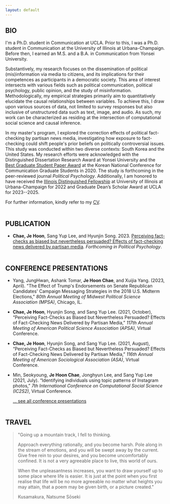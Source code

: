 ```yaml
---
layout: default
---
```


## BIO


I'm a Ph.D. student in Communication at UCLA. Prior to this, I was a Ph.D. student in Communication at the University of Illinois at Urbana-Champaign. Before then, I earned an M.S. and a B.A. in Communication from Yonsei University.

Substantively, my research focuses on the dissemination of political (mis)information via media to citizens, and its implications for their competences as participants in a democratic society. This area of interest intersects with various fields such as political communication, political psychology, public opinion, and the study of misinformation. Methodologically, my empirical strategies primarily aim to quantitatively elucidate the causal relationships between variables. To achieve this, I draw upon various sources of data, not limited to survey responses but also inclusive of unstructured data such as text, image, and audio. As such, my work can be characterized as residing at the intersection of computational social science and causal inference.

In my master's program, I explored the correction effects of political fact-checking by partisan news media, investigating how exposure to fact-checking could shift people's prior beliefs on politically controversial issues. This study was conducted within two diverse contexts: South Korea and the United States. My research efforts were acknowledged with the Distinguished Dissertation Research Award at Yonsei University and the [Best Graduate Student Paper Award](https://comm.or.kr/news/notice1/1000012302) at the Korean National Conference for Communication Graduate Students in 2020. The study is forthcoming in the peer-reviewed journal *Political Psychology*. Additionally, I am honored to have received the [Illinois Distinguished Fellowship](https://apps.grad.illinois.edu/fellowship-finder/?action=main.fellowship&fid=4683) at University of Illinois at Urbana-Champaign for 2022 and Graduate Dean’s Scholar Award at UCLA for 2023--2025.

For further information, kindly refer to my [CV](./assets/files/cv.pdf).
<br/><br/>

## PUBLICATION

- **Chae, Je Hoon**, Sang Yup Lee, and Hyunjin Song. 2023. [Perceiving fact-checks as biased but nevertheless persuaded? Effects of fact-checking news delivered by partisan media](./research/fact-checking.md). *Forthcoming in Political Psychology*.
<br/><br/>

## CONFERENCE PRESENTATIONS

- Yang, JungHwan, Ashank Tomar, **Je Hoon Chae**, and Xuijia Yang. (2023, April). "The Effect of Trump's Endorsements on Senate Republican Candidates' Campaign Messaging Strategies in the 2018 U.S. Midterm Elections," *80th Annual Meeting of Midwest Political Science Association (MPSA)*, Chicago, IL.

- **Chae, Je Hoon**, Hyunjin Song, and Sang Yup Lee. (2021, October), “Perceiving Fact-Checks as Biased but Nevertheless Persuaded? Effects of Fact-Checking News Delivered by Partisan Media,” *117th Annual Meeting of American Political Science Association (APSA)*, Virtual Conference.

- **Chae, Je Hoon**, Hyunjin Song, and Sang Yup Lee. (2021, August), “Perceiving Fact-Checks as Biased but Nevertheless Persuaded? Effects of Fact-Checking News Delivered by Partisan Media,” *116th Annual Meeting of American Sociological Association (ASA)*, Virtual Conference.

- Min, Seokyoung, **Je Hoon Chae**, Jonghyun Lee, and Sang Yup Lee (2021, July). “Identifying individuals using topic patterns of Instagram photos,” *7th International Conference on Computational Social Science (IC2S2)*, Virtual Conference.

  [... see all conference presentations](./presentations)
<br/><br/>

<!-- ## TEACHING EXPERIENCES -->

<!-- - Graduate Invited Lecturer (Yonsei University)
  - Text Mining and Web-Scraping with Python (2020 Winter) [[See the code and materials](https://github.com/jehoonchae/python-study)]
    - Eight weeks course of web-scraping and ML-based text mining with Python
    - Department of Physical Education, Yonsei University -->

<!-- - Undergraduate Teaching Fellow (Yonsei University)
  - COM4206: Communication Text Mining (2019 Fall)
  - COM3128: Public Relations (2019 Spring)
  - COM3144: Theories of Advanced Public Relation (2017 Fall) -->
<!-- <br/><br/> -->

## TRAVEL

> "Going up a mountain track, I fell to thinking.
>
> Approach everything rationally, and you become harsh. Pole along in the stream of emotions, and you will be swept away by the current. Give free rein to your desires, and you become uncomfortably confined. It is not a very agreeable place to live, this world of ours.
>
> When the unpleasantness increases, you want to draw yourself up to some place where life is easier. It is just at the point when you first realise that life will be no more agreeable no matter what heights you may attain, that a poem may be given birth, or a picture created."
>
> Kusamakura, Natsume Sōseki

<br/><br/>
<div>
<script src='https://maps.googleapis.com/maps/api/js?key=AIzaSyD8j-SW3LBKgLJMJvB8MeGOMONcJQ42Nxg' type='text/javascript'></script><script type='text/javascript' src='https://www.gstatic.com/charts/loader.js'></script>
<script type='text/javascript' src='https://www.google.com/jsapi'></script>
<script type='text/javascript'>google.charts.load('42', {'packages':['geochart']});
google.charts.setOnLoadCallback(drawVisualization);

  function drawVisualization() {var data = new google.visualization.DataTable();

 data.addColumn('number', 'Lat');
 data.addColumn('number', 'Lon');
 data.addColumn('string', 'Country');
 data.addColumn('number', 'Value');
 data.addColumn({type:'string', role:'tooltip'});var ivalue = new Array();

 data.addRows([[43.061936,141.3542924,'Sapporo (Japan)',0,'']]);
 ivalue['43.061936'] = '';

 data.addRows([[43.1906806,140.9946021,'Otaru (Japan)',1,'']]);
 ivalue['43.1906806'] = '';

 data.addRows([[42.923809,143.1966324,'Obihiro (Japan)',2,'']]);
 ivalue['42.923809'] = '';

 data.addRows([[45.178379,141.23050177392344,'Rishiri-to (Japan)',3,'']]);
 ivalue['45.178379'] = '';

 data.addRows([[45.4158108,141.6730309,'Wakkanai (Japan)',4,'']]);
 ivalue['45.4158108'] = '';

 data.addRows([[44.0206027,144.2732035,'Abashiri (Japan)',5,'']]);
 ivalue['44.0206027'] = '';

 data.addRows([[44.175770549999996,145.22149608753335,'Shiretoko National Park (Japan)',6,'']]);
 ivalue['44.175770549999996'] = '';

 data.addRows([[42.9849503,144.3820491,'Kushiro (Japan)',7,'']]);
 ivalue['42.9849503'] = '';

 data.addRows([[26.3343738,127.8056597,'Okinawa (Japan)',8,'']]);
 ivalue['26.3343738'] = '';

 data.addRows([[22.2793278,114.1628131,'Hong Kong Island (China)',9,'']]);
 ivalue['22.2793278'] = '';

 data.addRows([[13.7544238,100.4930399,'Bangkok (Thailand)',10,'']]);
 ivalue['13.7544238'] = '';

 data.addRows([[43.1150678,131.8855768,'Vladivostok (Russia)',11,'']]);
 ivalue['43.1150678'] = '';

 data.addRows([[48.481403,135.076935,'Khabarovsk (Russia)',12,'']]);
 ivalue['48.481403'] = '';

 data.addRows([[52.033409,113.500893,'Chita (Russia)',13,'']]);
 ivalue['52.033409'] = '';

 data.addRows([[52.289597,104.280586,'Irkutsk (Russia)',14,'']]);
 ivalue['52.289597'] = '';

 data.addRows([[53.1310477,107.3319654,'Olhon (Russia)',15,'']]);
 ivalue['53.1310477'] = '';

 data.addRows([[56.0090968,92.8725147,'Krasnoyarsk (Russia)',16,'']]);
 ivalue['56.0090968'] = '';

 data.addRows([[55.7504461,37.6174943,'Moscow (Russia)',17,'']]);
 ivalue['55.7504461'] = '';

 data.addRows([[59.938732,30.316229,'Saint Petersburg (Russia)',18,'']]);
 ivalue['59.938732'] = '';

 data.addRows([[68.970665,33.07497,'Murmansk (Russia)',19,'']]);
 ivalue['68.970665'] = '';

 data.addRows([[69.7271478,30.0448971,'Kirkenes (Norway)',20,'']]);
 ivalue['69.7271478'] = '';

 data.addRows([[70.04962755,23.08254009804839,'Alta (Norway)',21,'']]);
 ivalue['70.04962755'] = '';

 data.addRows([[69.649208,18.9543434,'Tromsø (Norway)',22,'']]);
 ivalue['69.649208'] = '';

 data.addRows([[68.28988385,17.086538711321808,'Narvik (Norway)',23,'']]);
 ivalue['68.28988385'] = '';

 data.addRows([[63.4305658,10.3951929,'Trondheim (Norway)',24,'']]);
 ivalue['63.4305658'] = '';

 data.addRows([[59.9133301,10.7389701,'Oslo (Norway)',25,'']]);
 ivalue['59.9133301'] = '';

 data.addRows([[66.4976214,25.7192101,'Rovaniemi (Finland)',26,'']]);
 ivalue['66.4976214'] = '';

 data.addRows([[65.0118734,25.4716809,'Oulu (Finland)',27,'']]);
 ivalue['65.0118734'] = '';

 data.addRows([[62.8241424,27.594561484488977,'Kuopio (Finland)',28,'']]);
 ivalue['62.8241424'] = '';

 data.addRows([[60.1674881,24.9427473,'Helsinki (Finland)',29,'']]);
 ivalue['60.1674881'] = '';

 data.addRows([[55.9533456,-3.1883749,'City of Edinburgh (United Kingdom)',30,'']]);
 ivalue['55.9533456'] = '';

 data.addRows([[78.2231558,15.6463656,'Longyearbyen (Norway)',31,'']]);
 ivalue['78.2231558'] = '';

 data.addRows([[51.5073219,-0.1276474,'London (United Kingdom)',32,'']]);
 ivalue['51.5073219'] = '';

 data.addRows([[64.145981,-21.9422367,'Reykjavik (Iceland)',33,'']]);
 ivalue['64.145981'] = '';

 data.addRows([[64.5383337,-21.920208,'Borgarnes (Iceland)',34,'']]);
 ivalue['64.5383337'] = '';

 data.addRows([[64.2100527,-20.700584082302015,'Laugarvatn (Iceland)',35,'']]);
 ivalue['64.2100527'] = '';

 data.addRows([[64.327316,-20.1191026,'Gullfoss (Iceland)',36,'']]);
 ivalue['64.327316'] = '';

 data.addRows([[64.00664995,-19.172413047467735,'Friðland að Fjallabaki (Iceland)',37,'']]);
 ivalue['64.00664995'] = '';

 data.addRows([[63.6866761,-19.5209964,'Þórsmörk (Iceland)',38,'']]);
 ivalue['63.6866761'] = '';

 data.addRows([[63.49444815,-19.017827566653683,'Mýrdalshreppur (Iceland)',39,'']]);
 ivalue['63.49444815'] = '';

 data.addRows([[63.456416399999995,-18.50629047328166,'Mýrdalssandur (Iceland)',40,'']]);
 ivalue['63.456416399999995'] = '';

 data.addRows([[64.0164548,-16.966458,'Skaftafell (Iceland)',41,'']]);
 ivalue['64.0164548'] = '';

 data.addRows([[64.0766956,-16.229826516117893,'Glacier Lagoon (Iceland)',42,'']]);
 ivalue['64.0766956'] = '';

 data.addRows([[64.2919604,-15.43819,'Brunnhóll (Iceland)',43,'']]);
 ivalue['64.2919604'] = '';

 data.addRows([[64.2532647,-15.2080441,'Höfn (Iceland)',44,'']]);
 ivalue['64.2532647'] = '';

 data.addRows([[64.655775,-14.2820953,'Djúpivogur (Iceland)',45,'']]);
 ivalue['64.655775'] = '';

 data.addRows([[64.8174479,-14.3807589,'Flögufoss (Iceland)',46,'']]);
 ivalue['64.8174479'] = '';

 data.addRows([[65.1730103,-15.594502786602769,'Fljótsdalshérað (Iceland)',47,'']]);
 ivalue['65.1730103'] = '';

 data.addRows([[65.5269612,-13.8161009,'Bakkagerði (Iceland)',48,'']]);
 ivalue['65.5269612'] = '';

 data.addRows([[66.07281929999999,-15.269562935248238,'Langanesbyggð (Iceland)',49,'']]);
 ivalue['66.07281929999999'] = '';

 data.addRows([[65.5871038,-20.325866,'Skinnastaðir (Iceland)',50,'']]);
 ivalue['65.5871038'] = '';

 data.addRows([[65.8143387,-16.3844308,'Dettifoss (Iceland)',51,'']]);
 ivalue['65.8143387'] = '';

 data.addRows([[65.68390355,-18.11217559813441,'Akureyri (Iceland)',52,'']]);
 ivalue['65.68390355'] = '';

 data.addRows([[65.6601344,-20.280998,'Blönduósbær (Iceland)',53,'']]);
 ivalue['65.6601344'] = '';

 data.addRows([[50.1106444,8.6820917,'Frankfurt (Germany)',54,'']]);
 ivalue['50.1106444'] = '';

 data.addRows([[52.3727598,4.8936041,'Amsterdam (Netherlands)',55,'']]);
 ivalue['52.3727598'] = '';

 data.addRows([[52.383705750000004,4.643559696559635,'Haarlem (Netherlands)',56,'']]);
 ivalue['52.383705750000004'] = '';

 data.addRows([[52.7036282,5.2901222,'Enkhuizen (Netherlands)',57,'']]);
 ivalue['52.7036282'] = '';

 data.addRows([[53.1752103,5.4141998,'Harlingen (Netherlands)',58,'']]);
 ivalue['53.1752103'] = '';

 data.addRows([[39.4697065,-0.3763353,'Valencia (Spain)',59,'']]);
 ivalue['39.4697065'] = '';

 data.addRows([[37.6267868,-1.0006184,'Cartagena (Spain)',60,'']]);
 ivalue['37.6267868'] = '';

 data.addRows([[36.9399641,-3.3615455,'Pampaneira (Spain)',61,'']]);
 ivalue['36.9399641'] = '';

 data.addRows([[36.9004942,-3.4238759,'Órgiva (Spain)',62,'']]);
 ivalue['36.9004942'] = '';

 data.addRows([[36.7468565,-3.8790164,'Nerja (Spain)',63,'']]);
 ivalue['36.7468565'] = '';

 data.addRows([[36.7213028,-4.4216366,'Málaga (Spain)',64,'']]);
 ivalue['36.7213028'] = '';

 data.addRows([[37.183054,-3.6021928,'Granada (Spain)',65,'']]);
 ivalue['37.183054'] = '';

 data.addRows([[37.9923795,-1.1305431,'Murcia (Spain)',66,'']]);
 ivalue['37.9923795'] = '';

 data.addRows([[36.7421339,-5.1665916,'Ronda (Spain)',67,'']]);
 ivalue['36.7421339'] = '';

 data.addRows([[36.840874400000004,-5.391934132338129,'Zahara de la Sierra (Spain)',68,'']]);
 ivalue['36.840874400000004'] = '';

 data.addRows([[36.140807,-5.3541295,'Gibraltar (Gibraltar)',69,'']]);
 ivalue['36.140807'] = '';

 data.addRows([[-36.852095,172.7631803,'Auckland (New Zealand)',70,'']]);
 ivalue['-36.852095'] = '';

 data.addRows([[-43.530955,172.6366455,'Christchurch (New Zealand)',71,'']]);
 ivalue['-43.530955'] = '';

 data.addRows([[-22.1301308,116.7608717683769,'Shire Of Ashburton (Australia)',72,'']]);
 ivalue['-22.1301308'] = '';

 data.addRows([[-43.89344815,170.52402115790798,'Lake Tekapo (New Zealand)',73,'']]);
 ivalue['-43.89344815'] = '';

 data.addRows([[-44.257483,170.0994145,'Twizel (New Zealand)',74,'']]);
 ivalue['-44.257483'] = '';

 data.addRows([[-45.0321923,168.661,'Queenstown (New Zealand)',75,'']]);
 ivalue['-45.0321923'] = '';

 data.addRows([[-44.67184,167.9254592,'Milford Sound (New Zealand)',76,'']]);
 ivalue['-44.67184'] = '';

 data.addRows([[-45.41449,167.717489,'Te Anau (New Zealand)',77,'']]);
 ivalue['-45.41449'] = '';

 data.addRows([[38.8949924,-77.0365581,'Washington (United States)',78,'']]);
 ivalue['38.8949924'] = '';

 data.addRows([[40.7127281,-74.0060152,'New York (United States)',79,'']]);
 ivalue['40.7127281'] = '';

 data.addRows([[37.5666791,126.9782914,'Seoul (South Korea)',80,'']]);
 ivalue['37.5666791'] = '';

 data.addRows([[36.0189315,129.3429384,'Pohang-si (South Korea)',81,'']]);
 ivalue['36.0189315'] = '';

 data.addRows([[33.3939924,126.5626653,'Jeju-do (South Korea)',82,'']]);
 ivalue['33.3939924'] = '';

 data.addRows([[39.7392358,-104.990251,'Denver (United States)',83,'']]);
ivalue['39.7392358'] = '';

data.addRows([[41.8781136,-87.6297982,'Chicago (United States)',84,'']]);
ivalue['41.8781136'] = '';

data.addRows([[40.1105875,-88.2072697,'Urbana (United States)',85,'']]);
ivalue['40.1105875'] = '';

data.addRows([[42.3600825,-71.0588801,'Boston (United States)',86,'']]);
ivalue['42.3600825'] = '';

data.addRows([[34.052235,-118.243683,'Los Angeles (United States)',87,'']]);
ivalue['34.052235'] = '';

data.addRows([[43.653225,-79.383186,'Toronto (Canada)',88,'']]);
ivalue['43.653225'] = '';

 var options = {
 backgroundColor: {fill:'#FFFFFF',stroke:'#FFFFFF' ,strokeWidth:0 },
 colorAxis:  {minValue: 0, maxValue: 88,  colors: ['#0E4D92','#0E4D92','#0E4D92','#0E4D92','#0E4D92','#0E4D92','#0E4D92','#0E4D92','#0E4D92','#0E4D92','#0E4D92','#0E4D92','#0E4D92','#0E4D92','#0E4D92','#0E4D92','#0E4D92','#0E4D92','#0E4D92','#0E4D92','#0E4D92','#0E4D92','#0E4D92','#0E4D92','#0E4D92','#0E4D92','#0E4D92','#0E4D92','#0E4D92','#0E4D92','#0E4D92','#0E4D92','#0E4D92','#0E4D92','#0E4D92','#0E4D92','#0E4D92','#0E4D92','#0E4D92','#0E4D92','#0E4D92','#0E4D92','#0E4D92','#0E4D92','#0E4D92','#0E4D92','#0E4D92','#0E4D92','#0E4D92','#0E4D92','#0E4D92','#0E4D92','#0E4D92','#0E4D92','#0E4D92','#0E4D92','#0E4D92','#0E4D92','#0E4D92','#0E4D92','#0E4D92','#0E4D92','#0E4D92','#0E4D92','#0E4D92','#0E4D92','#0E4D92','#0E4D92','#0E4D92','#0E4D92','#0E4D92','#0E4D92','#0E4D92','#0E4D92','#0E4D92','#0E4D92','#0E4D92','#0E4D92','#0E4D92','#0E4D92','#0E4D92','#0E4D92','#0E4D92','#0E4D92','#0E4D92','#0E4D92','#0E4D92','#0E4D92','#0E4D92']},
 legend: 'none',
 datalessRegionColor: '#F7F7F7',
 displayMode: 'markers',
 enableRegionInteractivity: 'true',
 resolution: 'countries',
 sizeAxis: {minValue: 1, maxValue:1,minSize:2,  maxSize: 2},
 region:'world',
 keepAspectRatio: true,
 width:null,
 height:null,
 tooltip: {textStyle: {color: '#444444'}, trigger:'focus', isHtml: false}
 };
  var chart = new google.visualization.GeoChart(document.getElementById('map_1619879215090'));
 chart.draw(data, options);
 }
 window.onresize = function(event) {
     drawVisualization();
 };
 </script>
<div id='map_1619879215090'></div>
 </div>





&nbsp;

&nbsp;


<!-- ## Header 2

> This is a blockquote following a header.
>
> When something is important enough, you do it even if the odds are not in your favor.

### Header 3

```js
// Javascript code with syntax highlighting.
var fun = function lang(l) {
  dateformat.i18n = require('./lang/' + l)
  return true;
}
```

```ruby
# Ruby code with syntax highlighting
GitHubPages::Dependencies.gems.each do |gem, version|
  s.add_dependency(gem, "= #{version}")
end
```

#### Header 4

*   This is an unordered list following a header.
*   This is an unordered list following a header.
*   This is an unordered list following a header.

##### Header 5

1.  This is an ordered list following a header.
2.  This is an ordered list following a header.
3.  This is an ordered list following a header.

###### Header 6

| head1        | head two          | three |
|:-------------|:------------------|:------|
| ok           | good swedish fish | nice  |
| out of stock | good and plenty   | nice  |
| ok           | good `oreos`      | hmm   |
| ok           | good `zoute` drop | yumm  |

### There's a horizontal rule below this.

* * *

### Here is an unordered list:

*   Item foo
*   Item bar
*   Item baz
*   Item zip

### And an ordered list:

1.  Item one
1.  Item two
1.  Item three
1.  Item four

### And a nested list:

- level 1 item
  - level 2 item
  - level 2 item
    - level 3 item
    - level 3 item
- level 1 item
  - level 2 item
  - level 2 item
  - level 2 item
- level 1 item
  - level 2 item
  - level 2 item
- level 1 item

### Small image

![Octocat](https://github.githubassets.com/images/icons/emoji/octocat.png)

### Large image

![Branching](https://guides.github.com/activities/hello-world/branching.png)


### Definition lists can be used with HTML syntax.

<dl>
<dt>Name</dt>
<dd>Godzilla</dd>
<dt>Born</dt>
<dd>1952</dd>
<dt>Birthplace</dt>
<dd>Japan</dd>
<dt>Color</dt>
<dd>Green</dd>
</dl>

```
Long, single-line code blocks should not wrap. They should horizontally scroll if they are too long. This line should be long enough to demonstrate this.
```

```
The final element.
``` -->
